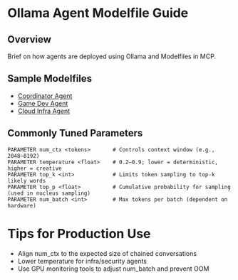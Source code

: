 # Ollama Agent Modelfile Guide

## Overview
Brief on how agents are deployed using Ollama and Modelfiles in MCP.

## Sample Modelfiles
- [Coordinator Agent](../../ollama/agents/agent-coordinator/Modelfile)
- [Game Dev Agent](../../ollama/agents/game-dev-agent/Modelfile)
- [Cloud Infra Agent](../../ollama/agents/cloud-infra-agent/Modelfile)

## Commonly Tuned Parameters

```plaintext
PARAMETER num_ctx <tokens>       # Controls context window (e.g., 2048–8192)
PARAMETER temperature <float>    # 0.2–0.9; lower = deterministic, higher = creative
PARAMETER top_k <int>            # Limits token sampling to top-k likely words
PARAMETER top_p <float>          # Cumulative probability for sampling (used in nucleus sampling)
PARAMETER num_batch <int>        # Max tokens per batch (dependent on hardware)
```

# Tips for Production Use

- Align num_ctx to the expected size of chained conversations
- Lower temperature for infra/security agents
- Use GPU monitoring tools to adjust num_batch and prevent OOM